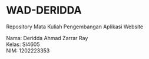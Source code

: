 # WAD-DERIDDA
Repository Mata Kuliah Pengembangan Aplikasi Website

Nama: Deridda Ahmad Zarrar Ray <br>
Kelas: SI4605 <br>
NIM: 1202223353
